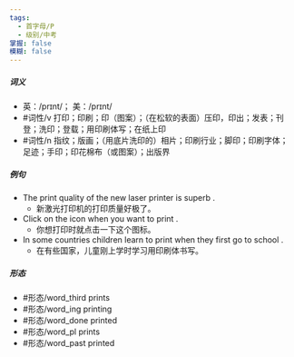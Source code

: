 ```yaml
---
tags:
  - 首字母/P
  - 级别/中考
掌握: false
模糊: false
---
```

##### 词义
- 英：/prɪnt/； 美：/prɪnt/
- #词性/v  打印；印刷；印（图案）；（在松软的表面）压印，印出；发表；刊登；洗印；登载；用印刷体写；在纸上印
- #词性/n  指纹；版画；（用底片洗印的）相片；印刷行业；脚印；印刷字体；足迹；手印；印花棉布（或图案）；出版界
##### 例句
- The print quality of the new laser printer is superb .
	- 新激光打印机的打印质量好极了。
- Click on the icon when you want to print .
	- 你想打印时就点击一下这个图标。
- In some countries children learn to print when they first go to school .
	- 在有些国家，儿童刚上学时学习用印刷体书写。
##### 形态
- #形态/word_third prints
- #形态/word_ing printing
- #形态/word_done printed
- #形态/word_pl prints
- #形态/word_past printed
